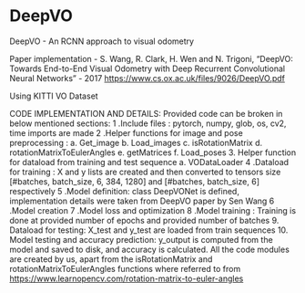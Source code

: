 # DeepVO
DeepVO - An RCNN approach to visual odometry 

Paper implementation - S. Wang, R. Clark, H. Wen and N. Trigoni, “DeepVO: Towards End-to-End Visual Odometry with Deep
Recurrent Convolutional Neural Networks” - 2017 https://www.cs.ox.ac.uk/files/9026/DeepVO.pdf

Using KITTI VO Dataset

CODE IMPLEMENTATION AND DETAILS:
Provided code can be broken in below mentioned sections:
1 .Include files : pytorch, numpy, glob, os, cv2, time imports are made
2 .Helper functions for image and pose preprocessing :
a. Get_image
b. Load_images
c. isRotationMatrix
d. rotationMatrixToEulerAngles
e. getMatrices
f. Load_poses
3. Helper function for dataload from training and test sequence
a. VODataLoader
4 .Dataload for training : X and y lists are created and then converted to tensors size [#batches,
batch_size, 6, 384, 1280] and [#batches, batch_size, 6] respectively
5 .Model definition: class DeepVONet is defined, implementation details were taken from DeepVO
paper by Sen Wang
6 .Model creation
7 .Model loss and optimization
8 .Model training : Training is done at provided number of epochs and provided number of batches
9. Dataload for testing: X_test and y_test are loaded from train sequences
10. Model testing and accuracy prediction: y_output is computed from the model and saved to disk,
and accuracy is calculated.
All the code modules are created by us, apart from the isRotationMatrix and
rotationMatrixToEulerAngles functions where referred to from https://www.learnopencv.com/rotation-matrix-to-euler-angles
